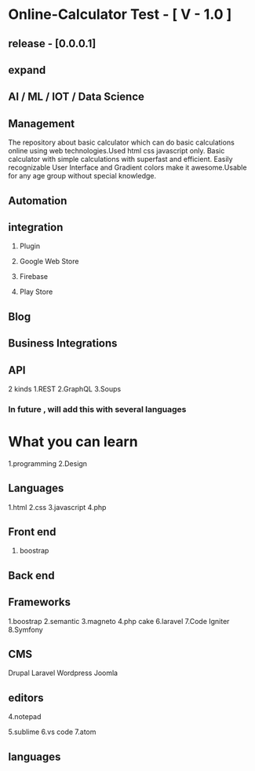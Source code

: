 # Online-Calculator Test - [ V - 1.0 ]
## release - [0.0.0.1]
## expand 

## AI / ML / IOT / Data Science
## Management

The repository about basic calculator which can do basic calculations online using web technologies.Used html css javascript only. 
Basic calculator with simple calculations with superfast and efficient.
Easily recognizable User Interface and Gradient colors make it awesome.Usable for any age group without special knowledge.

## Automation
## integration
1. Plugin
2. Google Web Store
3. Firebase

1. Play Store
## Blog 
## Business Integrations

## API
2 kinds
1.REST
2.GraphQL
3.Soups
### In future , will add this with several languages

# What you can learn
1.programming
2.Design
## Languages
1.html
2.css
3.javascript
4.php
## Front end
1. boostrap
## Back end

## Frameworks
1.boostrap
2.semantic
3.magneto
4.php cake
6.laravel
7.Code Igniter
8.Symfony

## CMS
Drupal
Laravel
Wordpress
Joomla



## editors
4.notepad

5.sublime
6.vs code
7.atom

## languages

 
 
